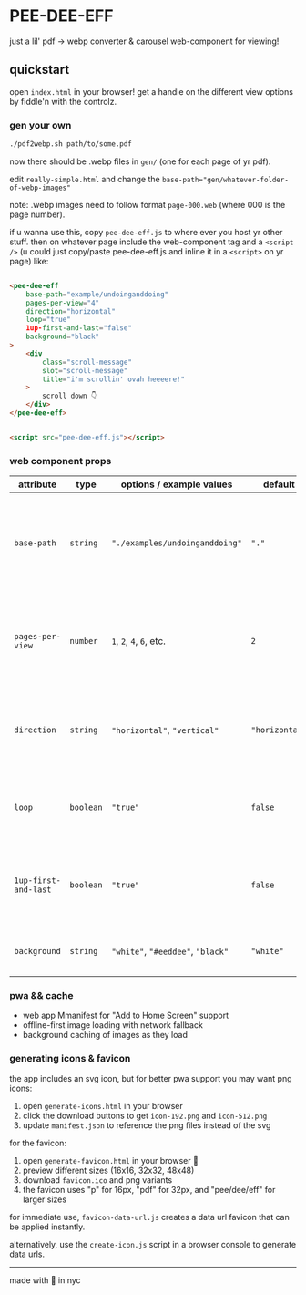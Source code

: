 # PEE-DEE-EFF

just a lil' pdf -> webp converter & carousel web-component for viewing!

## quickstart

open `index.html` in your browser! get a handle on the different view options by fiddle'n with the controlz.

### gen your own

```sh
./pdf2webp.sh path/to/some.pdf
```

now there should be .webp files in `gen/` (one for each page of yr pdf).

edit `really-simple.html` and change the `base-path="gen/whatever-folder-of-webp-images"`

note: .webp images need to follow format `page-000.web` (where 000 is the page number).

if u wanna use this, copy `pee-dee-eff.js` to where ever you host yr other stuff. then on whatever page include the web-component tag and a `<script />` (u could just copy/paste pee-dee-eff.js and inline it in a `<script>` on yr page) like:

```html

<pee-dee-eff
    base-path="example/undoinganddoing"
    pages-per-view="4"
    direction="horizontal"
    loop="true"
    1up-first-and-last="false"
    background="black"
>
    <div
        class="scroll-message"
        slot="scroll-message"
        title="i'm scrollin' ovah heeeere!"
    >
        scroll down 👇
    </div>
</pee-dee-eff>


<script src="pee-dee-eff.js"></script>
```

### web component props

| attribute            | type      | options / example values          | default        | required | description                                                                              |
| -------------------- | --------- | --------------------------------- | -------------- | -------- | ---------------------------------------------------------------------------------------- |
| `base-path`          | `string`  | `"./examples/undoinganddoing"`    | `"."`          | yes      | directory where image files like `page-000.webp`, `page-001.webp`, etc. are loaded from. |
| `pages-per-view`     | `number`  | `1`, `2`, `4`, `6`, etc.          | `2`            | no       | number of images shown per slide. determines the grid layout automatically.              |
| `direction`          | `string`  | `"horizontal"`, `"vertical"`      | `"horizontal"` | no       | chooses between swipe-to-slide and scroll-down-to-browse modes.                          |
| `loop`               | `boolean` | `"true"`                          | `false`        | no       | whether to loop back to the first slide after the last one, and vice versa.              |
| `1up-first-and-last` | `boolean` | `"true"`                          | `false`        | no       | not currently used in logic, but may be intended for showing single pages at start/end.  |
| `background`         | `string`  | `"white"`, `"#eeddee"`, `"black"` | `"white"`      | no       | background color of each image cell in the grid.                                         |

### pwa && cache

- web app Mmanifest for "Add to Home Screen" support
- offline-first image loading with network fallback
- background caching of images as they load

### generating icons & favicon

the app includes an svg icon, but for better pwa support you may want png icons:

1. open `generate-icons.html` in your browser
2. click the download buttons to get `icon-192.png` and `icon-512.png`
3. update `manifest.json` to reference the png files instead of the svg

for the favicon:

1. open `generate-favicon.html` in your browser 🥹
2. preview different sizes (16x16, 32x32, 48x48)
3. download `favicon.ico` and png variants
4. the favicon uses "p" for 16px, "pdf" for 32px, and "pee/dee/eff" for larger sizes

for immediate use, `favicon-data-url.js` creates a data url favicon that can be applied instantly.

alternatively, use the `create-icon.js` script in a browser console to generate data urls.

---
made with 💖 in nyc
